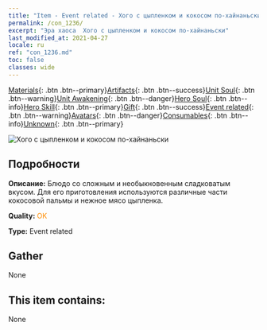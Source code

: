 ```yaml
---
title: "Item - Event related - Хого с цыпленком и кокосом по-хайнаньски"
permalink: /con_1236/
excerpt: "Эра хаоса  Хого с цыпленком и кокосом по-хайнаньски"
last_modified_at: 2021-04-27
locale: ru
ref: "con_1236.md"
toc: false
classes: wide
---
```

 [Materials](/ItemsRU/){: .btn .btn--primary}[Artifacts](/ItemsRU/Artifacts/){: .btn .btn--success}[Unit Soul](/ItemsRU/UnitSoul/){: .btn .btn--warning}[Unit Awakening](/ItemsRU/UnitAwakening/){: .btn .btn--danger}[Hero Soul](/ItemsRU/HeroSoul/){: .btn .btn--info}[Hero Skill](/ItemsRU/HeroSkill/){: .btn .btn--primary}[Gift](/ItemsRU/Gift/){: .btn .btn--success}[Event related](/ItemsRU/Events/){: .btn .btn--warning}[Avatars](/ItemsRU/Avatars/){: .btn .btn--danger}[Consumables](/ItemsRU/Consumables/){: .btn .btn--info}[Unknown](/ItemsRU/Unknown/){: .btn .btn--primary}

 ![Хого с цыпленком и кокосом по-хайнаньски](/images/t/i_81531231.png)

## Подробности
 **Описание:** Блюдо со сложным и необыкновенным сладковатым вкусом. Для его приготовления используются различные части кокосовой пальмы и нежное мясо цыпленка.

 **Quality:** <span style="color: #FF8C00">OK</span>

 **Type:** Event related

## Gather

  None

## This item contains:

  None

